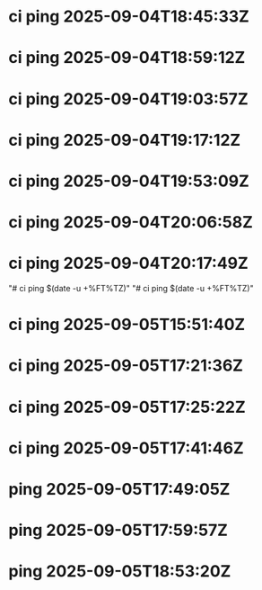 # ci ping 2025-09-04T18:45:33Z
# ci ping 2025-09-04T18:59:12Z
# ci ping 2025-09-04T19:03:57Z
# ci ping 2025-09-04T19:17:12Z
# ci ping 2025-09-04T19:53:09Z
# ci ping 2025-09-04T20:06:58Z
# ci ping 2025-09-04T20:17:49Z
"# ci ping $(date -u +%FT%TZ)" 
"# ci ping $(date -u +%FT%TZ)" 
# ci ping 2025-09-05T15:51:40Z
# ci ping 2025-09-05T17:21:36Z
# ci ping 2025-09-05T17:25:22Z
# ci ping 2025-09-05T17:41:46Z
# ping 2025-09-05T17:49:05Z
# ping 2025-09-05T17:59:57Z
# ping 2025-09-05T18:53:20Z
